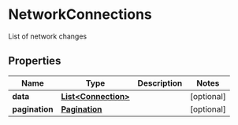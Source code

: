 

# NetworkConnections

List of network changes

## Properties

| Name | Type | Description | Notes |
|------------ | ------------- | ------------- | -------------|
|**data** | [**List&lt;Connection&gt;**](Connection.md) |  |  [optional] |
|**pagination** | [**Pagination**](Pagination.md) |  |  [optional] |



